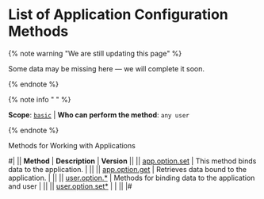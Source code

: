 # List of Application Configuration Methods

{% note warning "We are still updating this page" %}

Some data may be missing here — we will complete it soon.

{% endnote %}

{% note info " " %}

**Scope**: [`basic`](../../scopes/permissions.md) | **Who can perform the method**: `any user`

{% endnote %}

Methods for Working with Applications

#|
|| **Method** | **Description** | **Version** ||
|| [app.option.set](./app-option-set.md) | This method binds data to the application. | ||
|| [app.option.get](./app-option-get.md) | Retrieves data bound to the application. | ||
|| [user.option.*](./user-option.md) | Methods for binding data to the application and user | ||
|| [user.option.set*](./user-option-set.md) |  | ||
|#